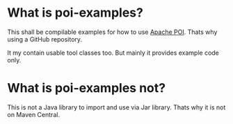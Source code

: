 # What is poi-examples?
This shall be compilable examples for how to use [Apache POI](https://poi.apache.org/). Thats why using a GitHub repository.

It my contain usable tool classes too. But mainly it provides example code only.

# What is poi-examples not?
This is not a Java library to import and use via Jar library. Thats why it is not on Maven Central.
